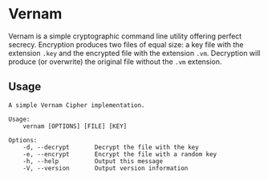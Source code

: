 # Vernam
Vernam is a simple cryptographic command line utility offering perfect secrecy.
Encryption produces two files of equal size: a key file with the extension
`.key` and the encrypted file with the extension `.vm`. Decryption will
produce (or overwrite) the original file without the `.vm` extension.

## Usage

```
A simple Vernam Cipher implementation.

Usage:
    vernam [OPTIONS] [FILE] [KEY]

Options:
    -d, --decrypt       Decrypt the file with the key
    -e, --encrypt       Encrypt the file with a random key
    -h, --help          Output this message
    -V, --version       Output version information
```
